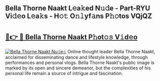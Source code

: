 ## Bella Thorne Naakt L𝚎a𝚔ed N𝚞𝚍e - Part-RYU Vi𝚍𝚎o L𝚎a𝚔s - H𝚘𝚝 O𝚗𝚕yf𝚊ns P𝚑𝚘tos VQjQZ

# <h2><a href="http://kf8mvz.oniu.top/?m=Bella+Thorne+Naakt">🔗👉 🔴 Bella Thorne Naakt P𝚑ot𝚘𝚜 V𝚒d𝚎o</a></h2>

[![Bella Thorne Naakt Nu𝚍e𝚜](https://i.imgur.com/0qMVB7G.gif)](http://kf8mvz.oniu.top/?m=Bella+Thorne+Naakt)
Online thought leader Bella Thorne Naakt, acclaimed for disseminating dance and lifestyle knowledge, through performances and personal vlogs. Bella Thorne Naakt's public image is marked by its open and sincere demeanor, but the complexities of his personal life remain a source of intrigue and fascination.  
